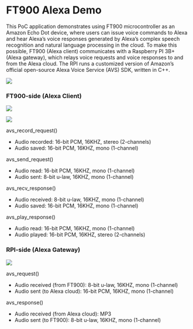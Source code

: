 # FT900 Alexa Demo


This PoC application demonstrates using FT900 microcontroller as an Amazon Echo Dot device, where users can issue voice commands to Alexa and hear Alexa’s voice responses generated by Alexa’s complex speech recognition and natural language processing in the cloud. To make this possible, FT900 (Alexa client) communicates with a Raspberry PI 3B+ (Alexa gateway), which relays voice requests and voice responses to and from the Alexa cloud. The RPI runs a customized version of Amazon’s official open-source Alexa Voice Service (AVS) SDK, written in C++.

![](https://github.com/richmondu/FT900/blob/master/Alexa/Amazon%20Alexa%20Client/docs/images/system_diagram.jpg)

### FT900-side (Alexa Client)

![](https://github.com/richmondu/FT900/blob/master/Alexa/Amazon%20Alexa%20Client/docs/images/block_diagram.jpg)

![](https://github.com/richmondu/FT900/blob/master/Alexa/Amazon%20Alexa%20Client/docs/images/sequence_diagram.jpg)

avs_record_request()
- Audio recorded: 16-bit PCM, 16KHZ, stereo (2-channels)
- Audio saved: 16-bit PCM, 16KHZ, mono (1-channel)

avs_send_request()
- Audio read: 16-bit PCM, 16KHZ, mono (1-channel)
- Audio sent:  8-bit u-law, 16KHZ, mono (1-channel)

avs_recv_response()
- Audio received: 8-bit u-law, 16KHZ, mono (1-channel)
- Audio saved: 16-bit PCM, 16KHZ, mono (1-channel)

avs_play_response()
- Audio read: 16-bit PCM, 16KHZ, mono (1-channel)
- Audio played: 16-bit PCM, 16KHZ, stereo (2-channels)


### RPI-side (Alexa Gateway)

![](https://github.com/richmondu/FT900/blob/master/Alexa/Amazon%20Alexa%20Client/docs/images/block_diagram_rpi.jpg)

avs_request()
- Audio received (from FT900): 8-bit u-law, 16KHZ, mono (1-channel)
- Audio sent (to Alexa cloud): 16-bit PCM, 16KHZ, mono (1-channel)

avs_response()
- Audio received (from Alexa cloud): MP3
- Audio sent (to FT900): 8-bit u-law, 16KHZ, mono (1-channel)
